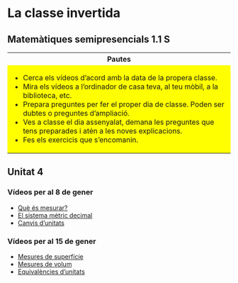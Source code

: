 # La classe invertida

## Matemàtiques semipresencials 1.1 S

<table>
  <tr><th>Pautes</th></tr>
  <tr><td style="background: yellow"><ul><li>Cerca els vídeos d’acord amb la data de la propera classe.</li><li>Mira els vídeos a l’ordinador de casa teva, al teu mòbil, a la biblioteca, etc.</lil><li>Prepara preguntes per fer el proper dia de classe. Poden ser dubtes o preguntes d’ampliació.</li><li>Ves a classe el dia assenyalat, demana les preguntes que tens preparades i atén a les noves explicacions.</li><li>Fes els exercicis que s’encomanin.</li></ul></td></tr>
  </table>

## Unitat 4

### Vídeos per al 8 de gener

* [Què és mesurar?](https://youtu.be/owSfqUciPFw)
* [El sistema mètric decimal](https://youtu.be/AuHrFG3nQw8)
* [Canvis d’unitats](https://youtu.be/st2Lxqi6qyw)


### Vídeos per al 15 de gener

* [Mesures de superfície](https://youtu.be/1QachLrobkU)
* [Mesures de volum](https://youtu.be/dR187ra5nSw)
* [Equivalències d’unitats](https://youtu.be/u_ojtvRv6sY)
